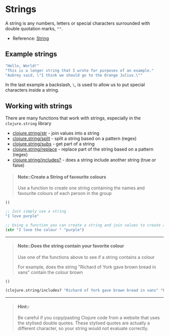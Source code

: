 # Strings

A string is any numbers, letters or special characters surrounded with double quotation marks, `""`.

* Reference: [String](http://clojurebridge.github.io/community-docs/docs/clojure/string/)

## Example strings

```clojure
"Hello, World!"
"This is a longer string that I wrote for purposes of an example."
"Aubrey said, \"I think we should go to the Orange Julius.\""
```

In the last example a backslash, `\`, is used to allow us to put special characters inside a string.

## Working with strings

There are many functions that work with strings, especially in the `clojure.string` library

* [clojure.string/str](https://clojuredocs.org/clojure.core/str) - join values into a string
* [clojure.string/split](https://clojuredocs.org/clojure.string/split) - split a string based on a pattern (regex)
* [clojure.string/subs](https://clojuredocs.org/clojure.core/subs) - get part of a string
* [clojure.string/replace](https://clojuredocs.org/clojure.string/replace) - replace part of the string based on a pattern (regex)
* [clojure.string/includes?](https://clojuredocs.org/clojure.string/includes_q) - does a string include another string (true or false)


> #### Note::Create a String of favourite colours
> Use a function to create one string containing the names and favourite colours of each person in the group
```eval-clojure
()
```

<!--sec data-title="Reveal answer..." data-id="answer001" data-collapse=true ces-->

```clojure
;; Just simply use a string
"I love purple"

;; Using a function you can create a string and join values to create a string
(str "I love the colour " "purple")
```

<!--endsec-->


------------------------------------------

> #### Note::Does the string contain your favorite colour
> Use one of the functions above to see if a string contains a colour
>
> For example, does the string "Richard of York gave brown bread in vans" contain the colour brown
```eval-clojure
()
```


<!--sec data-title="Reveal answer..." data-id="answer002" data-collapse=true ces-->

```clojure
(clojure.string/includes? "Richard of York gave brown bread in vans" "brown")
```
<!--endsec-->


------------------------------------------

> #### Hint::
> Be careful if you copy/pasting Clojure code from a website that uses the stylised double quotes.  These stylised quotes are actually a different character, so your string would not evaluate correctly.
